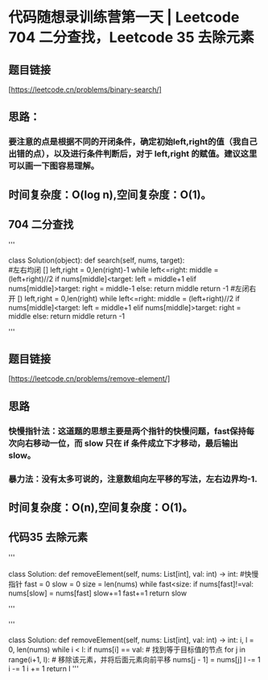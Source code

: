 # 代码随想录训练营第一天 | Leetcode 704 二分查找，Leetcode 35 去除元素

## 题目链接
[https://leetcode.cn/problems/binary-search/]

## 思路：
### 要注意的点是根据不同的开闭条件，确定初始left,right的值（我自己出错的点），以及进行条件判断后，对于 left,right 的赋值。建议这里可以画一下图容易理解。

## 时间复杂度：O(log n),空间复杂度：O(1)。
## 704 二分查找

'''

class Solution(object):
    def search(self, nums, target):    
        #左右均闭 []
        left,right = 0,len(right)-1
        while left<=right:
            middle = (left+right)//2
            if nums[middle]<target:
                left = middle+1
            elif nums[middle]>target:
                right = middle-1
            else:
                return middle
        return -1
        #左闭右开 [)
        left,right = 0,len(right)
        while left<=right:
            middle = (left+right)//2
            if nums[middle]<target:
                left = middle+1
            elif nums[middle]>target:
                right = middle
            else:
                return middle
        return -1

'''

## 题目链接
[https://leetcode.cn/problems/remove-element/]
## 思路
### 快慢指针法：这道题的思想主要是两个指针的快慢问题，fast保持每次向右移动一位，而 slow 只在 if 条件成立下才移动，最后输出 slow。
### 暴力法：没有太多可说的，注意数组向左平移的写法，左右边界均-1.

## 时间复杂度：O(n),空间复杂度：O(1)。
## 代码35 去除元素

'''

class Solution:
    def removeElement(self, nums: List[int], val: int) -> int:
        #快慢指针
        fast = 0
        slow = 0
        size = len(nums)
        while fast<size:
            if nums[fast]!=val:
                nums[slow] = nums[fast]
                slow+=1
            fast+=1
        return slow

'''

'''

class Solution:
    def removeElement(self, nums: List[int], val: int) -> int:
        i, l = 0, len(nums)
        while i < l:
            if nums[i] == val: # 找到等于目标值的节点
                for j in range(i+1, l): # 移除该元素，并将后面元素向前平移
                    nums[j - 1] = nums[j]
                l -= 1
                i -= 1
            i += 1
        return l
'''
